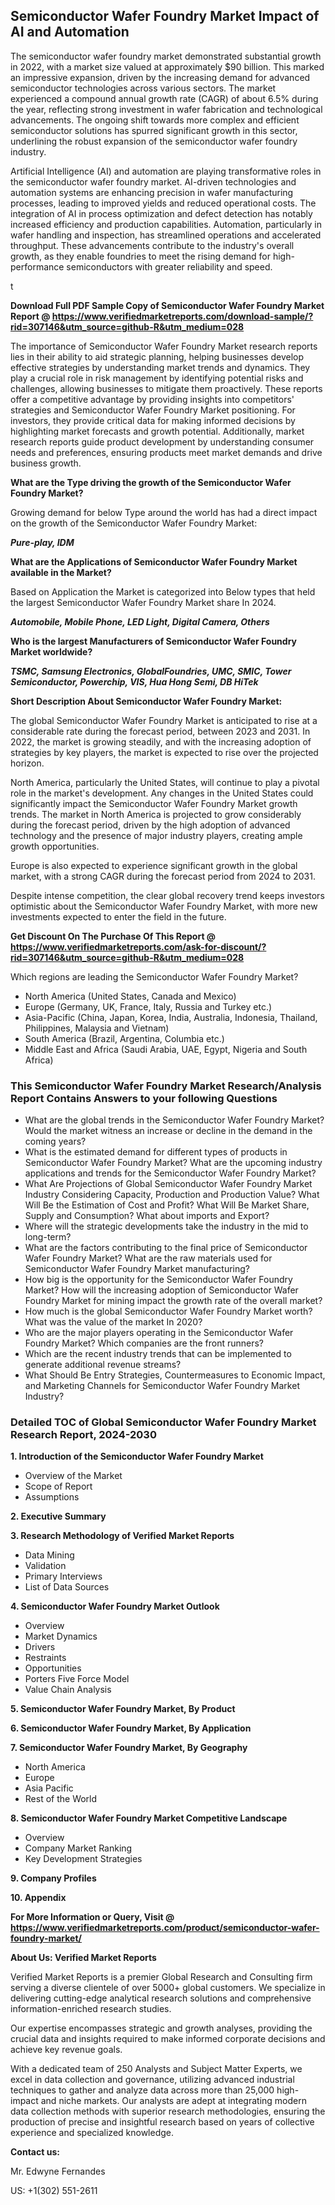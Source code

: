 <h2>Semiconductor Wafer Foundry Market Impact of AI and Automation</h2><p>The semiconductor wafer foundry market demonstrated substantial growth in 2022, with a market size valued at approximately $90 billion. This marked an impressive expansion, driven by the increasing demand for advanced semiconductor technologies across various sectors. The market experienced a compound annual growth rate (CAGR) of about 6.5% during the year, reflecting strong investment in wafer fabrication and technological advancements. The ongoing shift towards more complex and efficient semiconductor solutions has spurred significant growth in this sector, underlining the robust expansion of the semiconductor wafer foundry industry.</p><p>Artificial Intelligence (AI) and automation are playing transformative roles in the semiconductor wafer foundry market. AI-driven technologies and automation systems are enhancing precision in wafer manufacturing processes, leading to improved yields and reduced operational costs. The integration of AI in process optimization and defect detection has notably increased efficiency and production capabilities. Automation, particularly in wafer handling and inspection, has streamlined operations and accelerated throughput. These advancements contribute to the industry's overall growth, as they enable foundries to meet the rising demand for high-performance semiconductors with greater reliability and speed.</p>t</p><p id="" class=""><strong>Download Full PDF Sample Copy of Semiconductor Wafer Foundry Market Report @ <a href="https://www.verifiedmarketreports.com/download-sample/?rid=307146&utm_source=github-R&utm_medium=028" target="_blank">https://www.verifiedmarketreports.com/download-sample/?rid=307146&utm_source=github-R&utm_medium=028</a></strong></p><p>The importance of&nbsp;Semiconductor Wafer Foundry Market research reports lies in their ability to aid strategic planning, helping businesses develop effective strategies by understanding market trends and dynamics. They play a crucial role in risk management by identifying potential risks and challenges, allowing businesses to mitigate them proactively. These reports offer a competitive advantage by providing insights into competitors' strategies and Semiconductor Wafer Foundry Market positioning. For investors, they provide critical data for making informed decisions by highlighting market forecasts and growth potential. Additionally, market research reports guide product development by understanding consumer needs and preferences, ensuring products meet market demands and drive business growth.</p><p><strong>What are the&nbsp;Type driving the growth of the Semiconductor Wafer Foundry Market?</strong></p><p id="" class="">Growing demand for below Type around the world has had a direct impact on the growth of the Semiconductor Wafer Foundry Market:</p><em><strong>Pure-play, IDM</strong></em></p><strong>What are the&nbsp;Applications&nbsp;of Semiconductor Wafer Foundry Market available in the Market?</strong></p><p id="" class="">Based on Application the Market is categorized into Below types that held the largest Semiconductor Wafer Foundry Market share In 2024.</p><em><strong>Automobile, Mobile Phone, LED Light, Digital Camera, Others</strong></em></p><strong>Who is the largest Manufacturers of Semiconductor Wafer Foundry Market worldwide?</strong></p><p><em><strong>TSMC, Samsung Electronics, GlobalFoundries, UMC, SMIC, Tower Semiconductor, Powerchip, VIS, Hua Hong Semi, DB HiTek</strong></em></p><p id="" class=""><strong>Short Description About Semiconductor Wafer Foundry Market:</strong></p><p>The global Semiconductor Wafer Foundry Market is anticipated to rise at a considerable rate during the forecast period, between 2023 and 2031. In 2022, the market is growing steadily, and with the increasing adoption of strategies by key players, the market is expected to rise over the projected horizon.</p><p>North America, particularly the United States, will continue to play a pivotal role in the market's development. Any changes in the United States could significantly impact the Semiconductor Wafer Foundry Market growth trends. The market in North America is projected to grow considerably during the forecast period, driven by the high adoption of advanced technology and the presence of major industry players, creating ample growth opportunities.</p><p>Europe is also expected to experience significant growth in the global market, with a strong CAGR during the forecast period from 2024 to 2031.</p><p>Despite intense competition, the clear global recovery trend keeps investors optimistic about the Semiconductor Wafer Foundry Market, with more new investments expected to enter the field in the future.</p><p id="" class=""><strong>Get Discount On The Purchase Of This Report @ <a href="https://www.verifiedmarketreports.com/ask-for-discount/?rid=307146&utm_source=github-R&utm_medium=028" target="_blank">https://www.verifiedmarketreports.com/ask-for-discount/?rid=307146&utm_source=github-R&utm_medium=028</a></strong></p>Which regions are leading the Semiconductor Wafer Foundry Market?</p><ul><li>North America (United States, Canada and Mexico)</li><li>Europe (Germany, UK, France, Italy, Russia and Turkey etc.)</li><li>Asia-Pacific (China, Japan, Korea, India, Australia, Indonesia, Thailand, Philippines, Malaysia and Vietnam)</li><li>South America (Brazil, Argentina, Columbia etc.)</li><li>Middle East and Africa (Saudi Arabia, UAE, Egypt, Nigeria and South Africa)</li></ul><h3 id="" class="">This Semiconductor Wafer Foundry Market Research/Analysis Report Contains Answers to your following Questions</h3><ul><li>What are the global trends in the Semiconductor Wafer Foundry Market? Would the market witness an increase or decline in the demand in the coming years?</li><li>What is the estimated demand for different types of products in Semiconductor Wafer Foundry Market? What are the upcoming industry applications and trends for the Semiconductor Wafer Foundry Market?</li><li>What Are Projections of Global Semiconductor Wafer Foundry Market Industry Considering Capacity, Production and Production Value? What Will Be the Estimation of Cost and Profit? What Will Be Market Share, Supply and Consumption? What about imports and Export?</li><li>Where will the strategic developments take the industry in the mid to long-term?</li><li>What are the factors contributing to the final price of Semiconductor Wafer Foundry Market? What are the raw materials used for Semiconductor Wafer Foundry Market manufacturing?</li><li>How big is the opportunity for the Semiconductor Wafer Foundry Market? How will the increasing adoption of Semiconductor Wafer Foundry Market for mining impact the growth rate of the overall market?</li><li>How much is the global Semiconductor Wafer Foundry Market worth? What was the value of the market In 2020?</li><li>Who are the major players operating in the Semiconductor Wafer Foundry Market? Which companies are the front runners?</li><li>Which are the recent industry trends that can be implemented to generate additional revenue streams?</li><li>What Should Be Entry Strategies, Countermeasures to Economic Impact, and Marketing Channels for Semiconductor Wafer Foundry Market Industry?</li></ul><h3 id="" class="">Detailed TOC of Global Semiconductor Wafer Foundry Market Research Report, 2024-2030</h3><p id="" class=""><strong>1. Introduction of the Semiconductor Wafer Foundry Market</strong></p><ul><li>Overview of the Market</li><li>Scope of Report</li><li>Assumptions</li></ul><p id="" class=""><strong>2. Executive Summary</strong></p><p id="" class=""><strong>3. Research Methodology of Verified Market Reports</strong></p><ul><li>Data Mining</li><li>Validation</li><li>Primary Interviews</li><li>List of Data Sources</li></ul><p id="" class=""><strong>4. Semiconductor Wafer Foundry Market Outlook</strong></p><ul><li>Overview</li><li>Market Dynamics</li><li>Drivers</li><li>Restraints</li><li>Opportunities</li><li>Porters Five Force Model</li><li>Value Chain Analysis</li></ul><p id="" class=""><strong>5. Semiconductor Wafer Foundry Market, By Product</strong></p><p id="" class=""><strong>6. Semiconductor Wafer Foundry Market, By Application</strong></p><p id="" class=""><strong>7. Semiconductor Wafer Foundry Market, By Geography</strong></p><ul><li>North America</li><li>Europe</li><li>Asia Pacific</li><li>Rest of the World</li></ul><p id="" class=""><strong>8. Semiconductor Wafer Foundry Market Competitive Landscape</strong></p><ul><li>Overview</li><li>Company Market Ranking</li><li>Key Development Strategies</li></ul><p id="" class=""><strong>9. Company Profiles</strong></p><p id="" class=""><strong>10. Appendix</strong></p><p id="" class=""><strong>For More Information or Query, Visit @ <a href="https://www.verifiedmarketreports.com/product/semiconductor-wafer-foundry-market/" target="_blank">https://www.verifiedmarketreports.com/product/semiconductor-wafer-foundry-market/</a></strong></p><p id="" class=""><strong>About Us: Verified Market Reports</strong></p><p id="" class="">Verified Market Reports is a premier Global Research and Consulting firm serving a diverse clientele of over 5000+ global customers. We specialize in delivering cutting-edge analytical research solutions and comprehensive information-enriched research studies.</p><p id="" class="">Our expertise encompasses strategic and growth analyses, providing the crucial data and insights required to make informed corporate decisions and achieve key revenue goals.</p><p id="" class="">With a dedicated team of 250 Analysts and Subject Matter Experts, we excel in data collection and governance, utilizing advanced industrial techniques to gather and analyze data across more than 25,000 high-impact and niche markets. Our analysts are adept at integrating modern data collection methods with superior research methodologies, ensuring the production of precise and insightful research based on years of collective experience and specialized knowledge.</p><p id="" class=""><strong>Contact us:</strong></p><p id="" class="">Mr. Edwyne Fernandes</p><p id="" class="">US: +1(302) 551-2611</p>
